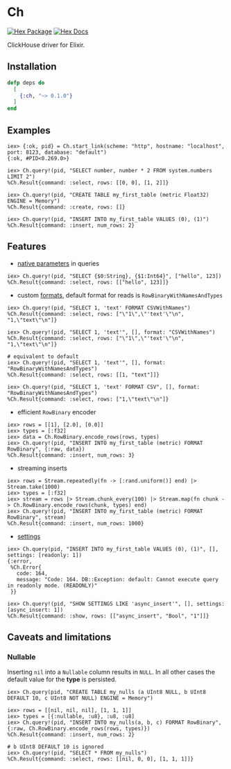 # Ch

[![Hex Package](https://img.shields.io/hexpm/v/before_ch.svg)](https://hex.pm/packages/before_ch)
[![Hex Docs](https://img.shields.io/badge/hex-docs-blue.svg)](https://hexdocs.pm/before_ch)

ClickHouse driver for Elixir.

## Installation

```elixir
defp deps do
  [
    {:ch, "~> 0.1.0"}
  ]
end
```

## Examples

```iex
iex> {:ok, pid} = Ch.start_link(scheme: "http", hostname: "localhost", port: 8123, database: "default")
{:ok, #PID<0.269.0>}

iex> Ch.query!(pid, "SELECT number, number * 2 FROM system.numbers LIMIT 2")
%Ch.Result{command: :select, rows: [[0, 0], [1, 2]]}

iex> Ch.query!(pid, "CREATE TABLE my_first_table (metric Float32) ENGINE = Memory")
%Ch.Result{command: :create, rows: []}

iex> Ch.query!(pid, "INSERT INTO my_first_table VALUES (0), (1)")
%Ch.Result{command: :insert, num_rows: 2}
```

## Features

- [native parameters](https://clickhouse.com/docs/en/interfaces/cli#cli-queries-with-parameters) in queries

```iex
iex> Ch.query!(pid, "SELECT {$0:String}, {$1:Int64}", ["hello", 123])
%Ch.Result{command: :select, rows: [["hello", 123]]}
```

- custom [formats](https://clickhouse.com/docs/en/sql-reference/formats), default format for reads is `RowBinaryWithNamesAndTypes`

```iex
iex> Ch.query!(pid, "SELECT 1, 'text' FORMAT CSVWithNames")
%Ch.Result{command: :select, rows: ["\"1\",\"'text'\"\n", "1,\"text\"\n"]}

iex> Ch.query!(pid, "SELECT 1, 'text'", [], format: "CSVWithNames")
%Ch.Result{command: :select, rows: ["\"1\",\"'text'\"\n", "1,\"text\"\n"]}

# equivalent to default
iex> Ch.query!(pid, "SELECT 1, 'text'", [], format: "RowBinaryWithNamesAndTypes")
%Ch.Result{command: :select, rows: [[1, "text"]]}

iex> Ch.query!(pid, "SELECT 1, 'text' FORMAT CSV", [], format: "RowBinaryWithNamesAndTypes")
%Ch.Result{command: :select, rows: ["1,\"text\"\n"]}
```

- efficient `RowBinary` encoder

```iex
iex> rows = [[1], [2.0], [0.0]]
iex> types = [:f32]
iex> data = Ch.RowBinary.encode_rows(rows, types)
iex> Ch.query!(pid, "INSERT INTO my_first_table (metric) FORMAT RowBinary", {:raw, data})
%Ch.Result{command: :insert, num_rows: 3}
```

- streaming inserts

```iex
iex> rows = Stream.repeatedly(fn -> [:rand.uniform()] end) |> Stream.take(1000)
iex> types = [:f32]
iex> stream = rows |> Stream.chunk_every(100) |> Stream.map(fn chunk -> Ch.RowBinary.encode_rows(chunk, types) end)
iex> Ch.query!(pid, "INSERT INTO my_first_table (metric) FORMAT RowBinary", stream)
%Ch.Result{command: :insert, num_rows: 1000}
```

- [settings](https://clickhouse.com/docs/en/operations/settings)

```iex
iex> Ch.query(pid, "INSERT INTO my_first_table VALUES (0), (1)", [], settings: [readonly: 1])
{:error,
 %Ch.Error{
   code: 164,
   message: "Code: 164. DB::Exception: default: Cannot execute query in readonly mode. (READONLY)"
 }}

iex> Ch.query!(pid, "SHOW SETTINGS LIKE 'async_insert'", [], settings: [async_insert: 1])
%Ch.Result{command: :show, rows: [["async_insert", "Bool", "1"]]}
```

## Caveats and limitations

### Nullable

Inserting `nil` into a `Nullable` column results in `NULL`.
In all other cases the default value for the **type** is persisted.

```iex
iex> Ch.query(pid, "CREATE TABLE my_nulls (a UInt8 NULL, b UInt8 DEFAULT 10, c UInt8 NOT NULL) ENGINE = Memory")

iex> rows = [[nil, nil, nil], [1, 1, 1]]
iex> types = [{:nullable, :u8}, :u8, :u8]
iex> Ch.query!(pid, "INSERT INTO my_nulls(a, b, c) FORMAT RowBinary", {:raw, Ch.RowBinary.encode_rows(rows, types)})
%Ch.Result{command: :insert, num_rows: 2}

# b UInt8 DEFAULT 10 is ignored
iex> Ch.query!(pid, "SELECT * FROM my_nulls")
%Ch.Result{command: :select, rows: [[nil, 0, 0], [1, 1, 1]]}
```
